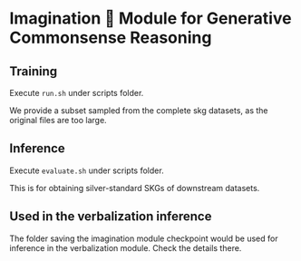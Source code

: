 # Imagination 💭 Module for Generative Commonsense Reasoning

## Training
Execute `run.sh` under scripts folder.

We provide a subset sampled from the complete skg datasets, as the original files are too large.

## Inference
Execute `evaluate.sh` under scripts folder.

This is for obtaining silver-standard SKGs of downstream datasets.

## Used in the verbalization inference
The folder saving the imagination module checkpoint would be used for inference in the verbalization module. Check the details there.
